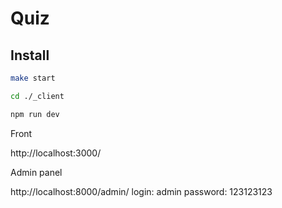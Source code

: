 # Quiz

## Install

```bash
make start

cd ./_client

npm run dev
```


Front

http://localhost:3000/

Admin panel

http://localhost:8000/admin/
login: admin
password: 123123123